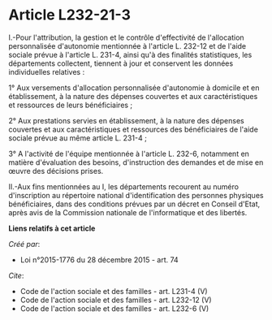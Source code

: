 # Article L232-21-3

I.-Pour l'attribution, la gestion et le contrôle d'effectivité de l'allocation personnalisée d'autonomie mentionnée à
l'article L. 232-12 et de l'aide sociale prévue à l'article L. 231-4, ainsi qu'à des finalités statistiques, les départements
collectent, tiennent à jour et conservent les données individuelles relatives : 

1° Aux versements d'allocation personnalisée d'autonomie à domicile et en établissement, à la nature des dépenses couvertes
et aux caractéristiques et ressources de leurs bénéficiaires ; 

2° Aux prestations servies en établissement, à la nature des dépenses couvertes et aux caractéristiques et ressources des
bénéficiaires de l'aide sociale prévue au même article L. 231-4 ; 

3° A l'activité de l'équipe mentionnée à l'article L. 232-6, notamment en matière d'évaluation des besoins, d'instruction des
demandes et de mise en œuvre des décisions prises. 

II.-Aux fins mentionnées au I, les départements recourent au numéro d'inscription au répertoire national d'identification des
personnes physiques bénéficiaires, dans des conditions prévues par un décret en Conseil d'Etat, après avis de la Commission
nationale de l'informatique et des libertés.

**Liens relatifs à cet article**

_Créé par_:

  - Loi n°2015-1776 du 28 décembre 2015 - art. 74

_Cite_:

  - Code de l'action sociale et des familles - art. L231-4 (V)
  - Code de l'action sociale et des familles - art. L232-12 (V)
  - Code de l'action sociale et des familles - art. L232-6 (V)
